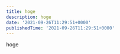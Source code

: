 ```yaml
---
title: hoge
description: hoge
date: '2021-09-26T11:29:51+0000'
publishedTime: '2021-09-26T11:29:51+0000'
---
```


hoge
